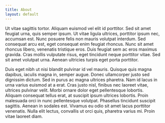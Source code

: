 ```yaml
---
title: About
layout: default
---
```


Ut vitae sagittis tortor. Aliquam euismod vel elit id porttitor. Sed sit amet feugiat urna, quis semper ipsum. Ut vitae ligula ultrices, porttitor ipsum nec, accumsan est. Nunc posuere felis non mauris volutpat interdum. Sed consequat arcu est, eget consequat enim feugiat rhoncus. Nunc sit amet rhoncus libero, venenatis tristique eros. Duis feugiat sem ac eros maximus gravida. Cras mollis vulputate risus, eget tincidunt neque porttitor vitae. Sed sit amet volutpat urna. Aenean ultricies turpis eget porta porttitor.

Duis eget nibh ut nisi blandit pulvinar id vel mauris. Quisque quis magna dapibus, iaculis magna in, semper augue. Donec ullamcorper justo sed dignissim dictum. Sed in purus ac magna ultrices pharetra. Nam id lacus in urna varius euismod at a erat. Cras justo nisl, finibus nec laoreet vitae, ultrices pulvinar velit. Morbi ornare dolor eget pellentesque lobortis. Aliquam consequat tellus erat, at suscipit ipsum ultrices lobortis. Proin malesuada orci in nunc pellentesque volutpat. Phasellus tincidunt suscipit sagittis. Aenean in sodales est. Vivamus eu odio sit amet lacus porttitor venenatis. Nulla elit lectus, convallis ut orci quis, pharetra varius mi. Proin vitae laoreet diam.
